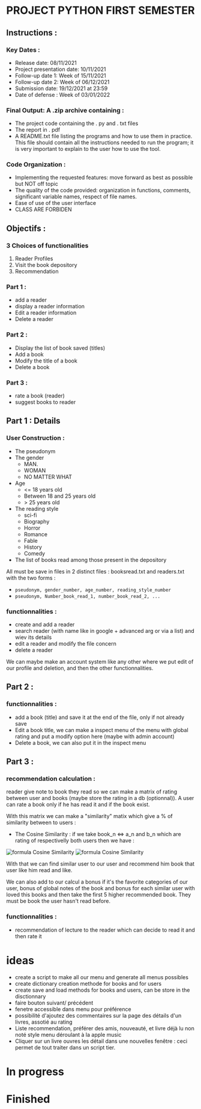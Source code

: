 # PROJECT PYTHON FIRST SEMESTER

## Instructions :

### Key Dates :
- Release date: 08/11/2021
- Project presentation date: 10/11/2021 
- Follow-up date 1: Week of 15/11/2021 
- Follow-up date 2: Week of 06/12/2021 
- Submission date: 19/12/2021 at 23:59 
- Date of defense : Week of 03/01/2022

### Final Output: A .zip archive containing :
- The project code containing the . py and . txt files
- The report in . pdf
- A README.txt file listing the programs and how to use them in practice. This file should contain all the instructions needed to run the program; it is very important to explain to the user how to use the tool.

### Code Organization :
- Implementing the requested features: move forward as best as possible but NOT off topic
- The quality of the code provided: organization in functions, comments, significant variable names, respect of file names.
- Ease of use of the user interface
- CLASS ARE FORBIDEN

## Objectifs :

### 3 Choices of functionalities
1. Reader Profiles
2. Visit the book depository
3. Recommendation

### Part 1 :
- add a reader
- display a reader information
- Edit a reader information
- Delete a reader

### Part 2 :
- Display the list of book saved (titles)
- Add a book
- Modify the title of a book
- Delete a book

### Part 3 :
- rate a book (reader)
- suggest books to reader

## Part 1 : Details

### User Construction :

- The pseudonym
- The gender
    * MAN.
    * WOMAN
    * NO MATTER WHAT
- Age
    * <= 18 years old
    * Between 18 and 25 years old
    * \> 25 years old
- The reading style
    * sci-fi
    * Biography
    * Horror
    * Romance
    * Fable
    * History
    * Comedy
- The list of books read among those present in the depository

All must be save in files in 2 distinct files : booksread.txt and readers.txt with the two forms :
- ``pseudonym, gender_number, age_number, reading_style_number``
- ``pseudonym, Number_book_read_1, number_book_read_2, ...``

### functionnalities :

- create and add a reader
- search reader (with name like in google + advanced arg or via a list) and wiev its details
- edit a reader and modify the file concern
- delete a reader

We can maybe make an account system like any other where we put edit of our profile and deletion, and then the other functionnalities.

## Part 2 :

### functionnalities :

- add a book (title) and save it at the end of the file, only if not already save
- Edit a book title, we can make a inspect menu of the menu with global rating and put a modify option here (maybe with admin account)
- Delete a book, we can also put it in the inspect menu

## Part 3 :

### recommendation calculation :

reader give note to book they read so we can make a matrix of rating between user and books (maybe store the rating in a db (optionnal)). A user can rate a book only if he has read it and if the book exist.

With this matrix we can make a "similarity" matix which give a % of similarity between to users :
- The Cosine Similarity : if we take book_n <=> a_n and b_n which are rating of respectivelly both users then we have :

![formula Cosine Similarity](https://render.githubusercontent.com/render/math?math=E=\frac{Sum(a_i%20\times%20b_i)}{\sqrt{Sum(a_i^2)}%20\times%20\sqrt{Sum(b_i^2)}}) ![formula Cosine Similarity](https://render.githubusercontent.com/render/math?math=\color{white}E=\frac{Sum(a_i%20\times%20b_i)}{\sqrt{Sum(a_i^2)}%20\times%20\sqrt{Sum(b_i^2)}})

With that we can find similar user to our user and recommend him book that user like him read and like.

We can also add to our calcul a bonus if it's the favorite categories of our user, bonus of global notes of the book and bonus for each similar user with loved this books and then take the first 5 higher recommended book. They must be book the user hasn't read before.

### functionnalities :

- recommendation of lecture to the reader which can decide to read it and then rate it

# ideas

- create a script to make all our menu and generate all menus possibles
- create dictionary creation methode for books and for users
- create save and load methods for books and users, can be store in the disctionnary
- faire bouton suivant/ précédent
- fenetre accessible dans menu pour préférence
- possibilité d'ajoutez des commentaires sur la page des détails d'un livres, assotié au rating
- Liste recommendation, préférer des amis, nouveauté, et livre déjà lu non noté style menu déroulant à la apple music
- Cliquer sur un livre ouvres les détail dans une nouvelles fenêtre : ceci permet de tout traiter dans un script tier.

# In progress

# Finished
